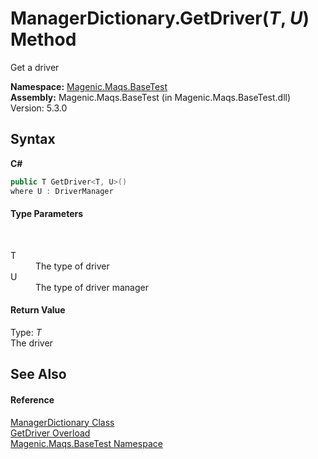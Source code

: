 # ManagerDictionary.GetDriver(*T*, *U*) Method 
 

Get a driver

**Namespace:**&nbsp;<a href="MAQS_5/BaseTest_AUTOGENERATED/Magenic-Maqs-BaseTest_Namespace">Magenic.Maqs.BaseTest</a><br />**Assembly:**&nbsp;Magenic.Maqs.BaseTest (in Magenic.Maqs.BaseTest.dll) Version: 5.3.0

## Syntax

**C#**<br />
``` C#
public T GetDriver<T, U>()
where U : DriverManager

```


#### Type Parameters
&nbsp;<dl><dt>T</dt><dd>The type of driver</dd><dt>U</dt><dd>The type of driver manager</dd></dl>

#### Return Value
Type: *T*<br />The driver

## See Also


#### Reference
<a href="MAQS_5/BaseTest_AUTOGENERATED/ManagerDictionary_Class">ManagerDictionary Class</a><br /><a href="MAQS_5/BaseTest_AUTOGENERATED/ManagerDictionary-GetDriver_Method">GetDriver Overload</a><br /><a href="MAQS_5/BaseTest_AUTOGENERATED/Magenic-Maqs-BaseTest_Namespace">Magenic.Maqs.BaseTest Namespace</a><br />
